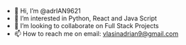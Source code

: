 - 👋 Hi, I’m @adrIAN9621
- 👀 I’m interested in Python, React and Java Script
- 💞️ I’m looking to collaborate on Full Stack Projects
- 📫 How to reach me on email: vlasinadrian9@gmail.com

<!---
adrIAN9621/adrIAN9621 is a ✨ special ✨ repository because its `README.md` (this file) appears on your GitHub profile.
You can click the Preview link to take a look at your changes.
--->
